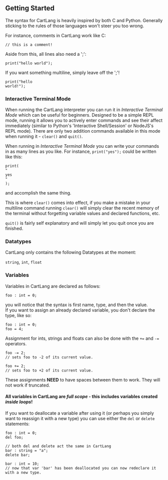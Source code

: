 ## Getting Started

The syntax for CartLang is heavily inspired by both C and Python. Generally sticking to the rules of those languages won't steer you too wrong.

For instance, comments in CartLang work like C:  

```Odin
// this is a comment!
```
Aside from this, all lines also need a ';':

```
print("hello world");
```
If you want something multiline, simply leave off the ';'!

```
print("hello 
world!");
```

### Interactive Terminal Mode

When running the CartLang interpreter you can run it in _Interactive Terminal Mode_ which can be useful for beginners. Designed to be a simple REPL mode, running it allows you to actively enter commands and see their affect immediately 
(similar to Python's 'Interactive Shell/Session' or NodeJS's REPL mode). There are only two addition commands available in this mode when running it - `clear()` and `quit()`.

When running in _Interactive Terminal Mode_ you can write your commands in as many lines as you like. For instance, `print("yes");` could be written like this:
```Odin
print(
"
yes
"
);
```
and accomplish the same thing.

This is where `clear()` comes into effect, if you make a mistake in your multiline command running `clear()` will simply clear the recent memory of the terminal without forgetting variable values and declared functions, etc.

`quit()` is fairly self explanatory and will simply let you quit once you are finished.

### Datatypes

CartLang only contains the following Datatypes at the moment:

`string`, `int`, `float`

### Variables
Variables in CartLang are declared as follows:
```Odin
foo : int = 0;
```
you will notice that the syntax is first name, type, and then the value.  
If you want to assign an already declared variable, you don't declare the type, like so:
```Odin
foo : int = 0;
foo = 4;
```
Assignment for ints, strings and floats can also be done with the `+=` and `-=` operators.  
```Odin
foo -= 2;
// sets foo to -2 of its current value.

foo += 2;
// sets foo to +2 of its current value.
```
These assignments **NEED** to have spaces between them to work. They will not work if truncated.  

#### All variables in CartLang are _full scope_ - this includes variables created _inside loops_! 

If you want to deallocate a variable after using it (or perhaps you simply want to reassign it with a new type) you can use either the `del` or `delete` statements:

```Odin
foo : int = 0;
del foo;

// both del and delete act the same in CartLang
bar : string = "a";
delete bar;

bar : int = 10;
// now that var 'bar' has been deallocated you can now redeclare it with a new type.
```
